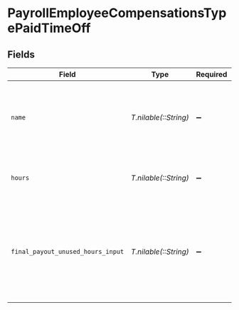 # PayrollEmployeeCompensationsTypePaidTimeOff


## Fields

| Field                                                                                                | Type                                                                                                 | Required                                                                                             | Description                                                                                          |
| ---------------------------------------------------------------------------------------------------- | ---------------------------------------------------------------------------------------------------- | ---------------------------------------------------------------------------------------------------- | ---------------------------------------------------------------------------------------------------- |
| `name`                                                                                               | *T.nilable(::String)*                                                                                | :heavy_minus_sign:                                                                                   | The name of the PTO. This also serves as the unique, immutable identifier for the PTO.               |
| `hours`                                                                                              | *T.nilable(::String)*                                                                                | :heavy_minus_sign:                                                                                   | The hours of this PTO taken during the pay period.                                                   |
| `final_payout_unused_hours_input`                                                                    | *T.nilable(::String)*                                                                                | :heavy_minus_sign:                                                                                   | The outstanding hours paid upon termination. This field is only applicable for termination payrolls. |
